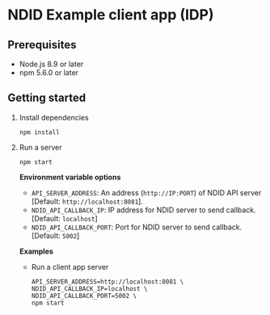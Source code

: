 # NDID Example client app (IDP)

## Prerequisites

* Node.js 8.9 or later
* npm 5.6.0 or later

## Getting started

1.  Install dependencies

    ```
    npm install
    ```
2.  Run a server

    ```
    npm start
    ```

    **Environment variable options**
    * `API_SERVER_ADDRESS`: An address (`http://IP:PORT`) of NDID API server [Default: `http://localhost:8081`].
    * `NDID_API_CALLBACK_IP`: IP address for NDID server to send callback. [Default: `localhost`]
    * `NDID_API_CALLBACK_PORT`: Port for NDID server to send callback. [Default: `5002`]

    **Examples**
    * Run a client app server

        ```
        API_SERVER_ADDRESS=http://localhost:8081 \
        NDID_API_CALLBACK_IP=localhost \
        NDID_API_CALLBACK_PORT=5002 \
        npm start
        ```
